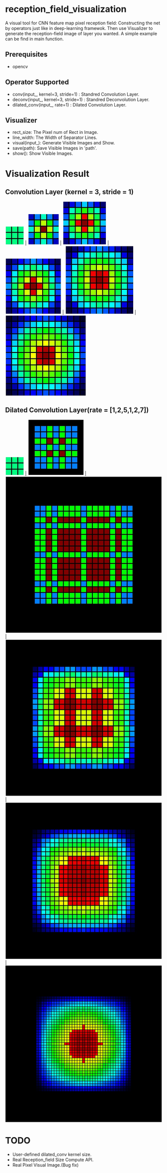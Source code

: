 # reception_field_visualization
A visual tool for CNN feature map pixel reception field: Constructing the net by operators just like in deep-learning framewok. Then use  Visualizer to generate the reception-field image of layer you wanted. A simple example can be find in main function.

## Prerequisites
- opencv

## Operator Supported
- conv(input_, kernel=3, stride=1) : Standred Convolution Layer.
- deconv(input_, kernel=3, stride=1) : Standred Deconvolution Layer.
- dilated_conv(input_, rate=1) : Dilated Convolution Layer.

## Visualizer
- rect_size: The Pixel num of Rect in Image.
- line_width: The Width of Separator Lines.
- visual(input_): Generate Visible Images and Show.
- save(path): Save Visible Images in 'path'.
- show(): Show Visible Images.

# Visualization Result
## Convolution Layer (kernel = 3, stride = 1)
![](conv/0.jpg)      |  ![](conv/1.jpg)       |  ![](conv/2.jpg)       |  ![](conv/3.jpg)      |  ![](conv/4.jpg)       |  ![](conv/5.jpg) 
## Dilated Convolution Layer(rate = [1,2,5,1,2,7])
![](dconv/1.jpg)      |  ![](dconv/2.jpg)       |  ![](dconv/3.jpg)       |  ![](dconv/4.jpg)      |  ![](dconv/5.jpg)       |  ![](dconv/6.jpg) 

# TODO
- User-defined dilated_conv kernel size.
- Real Reception_field Size Compute API.
- Real Pixel Visual Image.(Bug fix)

